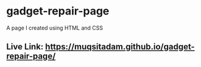 # gadget-repair-page
A page I created using HTML and CSS

## Live Link: https://muqsitadam.github.io/gadget-repair-page/
